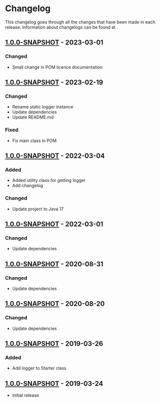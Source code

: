 # Changelog

This changelog goes through all the changes that have been made in each release. Information about changelogs can 
be found at [](https://keepachangelog.com).

## [1.0.0-SNAPSHOT]() - 2023-03-01

### Changed
* Small change in POM licence documentation

## [1.0.0-SNAPSHOT]() - 2023-02-19

### Changed
* Rename static logger instance
* Update dependencies
* Update README.md

### Fixed
* Fix main class in POM

## [1.0.0-SNAPSHOT]() - 2022-03-04

### Added 
* Added utility class for getting logger
* Add changelog

### Changed
* Update project to Java 17

## [1.0.0-SNAPSHOT]() - 2022-03-01

### Changed
* Update dependencies

## [1.0.0-SNAPSHOT]() - 2020-08-31

### Changed
* Update dependencies

## [1.0.0-SNAPSHOT]() - 2020-08-20

### Changed
* Update dependencies

## [1.0.0-SNAPSHOT]() - 2019-03-26

### Added
* Add logger to Starter class

## [1.0.0-SNAPSHOT]() - 2019-03-24

* Initial release